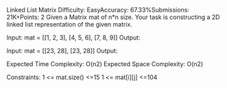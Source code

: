Linked List Matrix
Difficulty: EasyAccuracy: 67.33%Submissions: 21K+Points: 2
Given a Matrix mat of n*n size. Your task is constructing a 2D linked list representation of the given matrix.

Input: mat = [[1, 2, 3], [4, 5, 6], [7, 8, 9]]
Output: 

Input: mat = [[23, 28], [23, 28]]
Output:

Expected Time Complexity: O(n2)
Expected Space Complexity: O(n2)

Constraints:
1 <= mat.size() <=15
1 <= mat[i][j] <=104